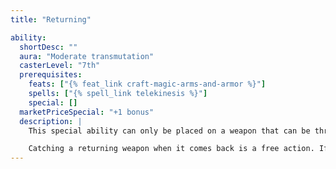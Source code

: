 ```yaml
---
title: "Returning"

ability:
  shortDesc: ""
  aura: "Moderate transmutation"
  casterLevel: "7th"
  prerequisites:
    feats: ["{% feat_link craft-magic-arms-and-armor %}"]
    spells: ["{% spell_link telekinesis %}"]
    special: []
  marketPriceSpecial: "+1 bonus"
  description: |
    This special ability can only be placed on a weapon that can be thrown. A returning weapon flies through the air back to the creature that threw it. It returns to the thrower just before the creature's next turn (and is therefore ready to use again in that turn).

    Catching a returning weapon when it comes back is a free action. If the character can't catch it, or if the character has moved since throwing it, the weapon drops to the ground in the square from which it was thrown.
---
```

